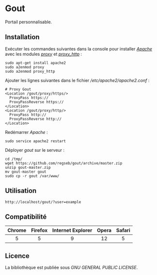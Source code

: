 # Gout
Portail personnalisable.

## Installation
Exécuter les commandes suivantes dans la console pour installer
*[Apache](http://httpd.apache.org/ "Apache HTTP Server Project")* avec les
modules *[proxy](http://httpd.apache.org/docs/current/mod/mod_proxy.html)* et
*[proxy_http](http://httpd.apache.org/docs/current/mod/mod_proxy_http.html)* :

    sudo apt-get install apache2
    sudo a2enmod proxy
    sudo a2enmod proxy_http

Ajouter les lignes suivantes dans le fichier */etc/apache2/apache2.conf* :

    # Proxy Gout
    <Location /gout/proxy/https/>
      ProxyPass https://
      ProxyPassReverse https://
    </Location>
    <Location /gout/proxy/http/>
      ProxyPass http://
      ProxyPassReverse http://
    </Location>

Redémarrer *Apache* :

    sudo service apache2 restart

Déployer *gout* sur le serveur :

    cd /tmp/
    wget https://github.com/regseb/gout/archive/master.zip
    unzip gout-master.zip
    mv gout-master gout
    sudo cp -r gout /var/www/

## Utilisation
    http://localhost/gout/?user=example

## Compatibilité
 Chrome | Firefox | Internet Explorer | Opera | Safari
:------:|:-------:|:-----------------:|:-----:|:------:
   5    |    5    |         9         |  12   |   5

## Licence
La bibliothèque est publiée sous *GNU GENERAL PUBLIC LICENSE*.
